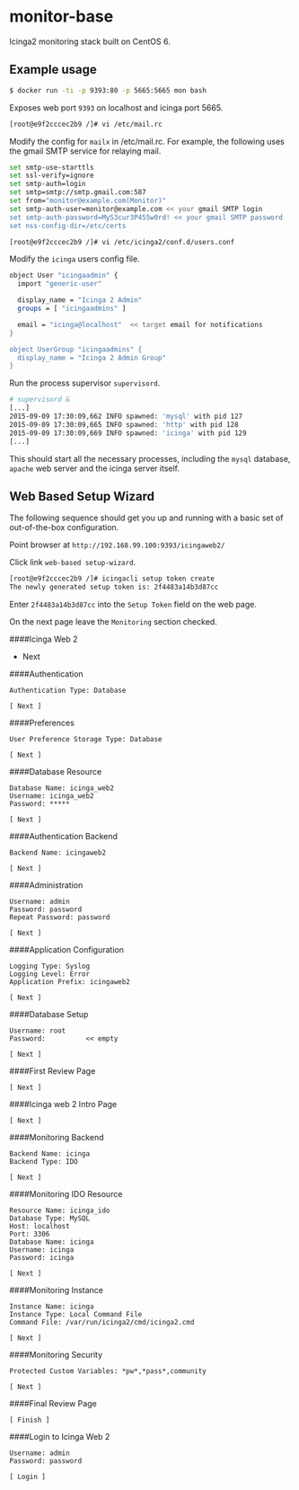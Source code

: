 # monitor-base
Icinga2 monitoring stack built on CentOS 6.

Example usage
-------------

```bash
$ docker run -ti -p 9393:80 -p 5665:5665 mon bash

```

Exposes web port `9393` on localhost and icinga port 5665.

```bash
[root@e9f2cccec2b9 /]# vi /etc/mail.rc
```

Modify the config for `mailx` in /etc/mail.rc.  For example, the following uses the gmail SMTP service for relaying mail.

```bash
set smtp-use-starttls
set ssl-verify=ignore
set smtp-auth=login
set smtp=smtp://smtp.gmail.com:587
set from="monitor@example.com(Monitor)"
set smtp-auth-user=monitor@example.com << your gmail SMTP login
set smtp-auth-password=MyS3cur3P455w0rd! << your gmail SMTP password
set nss-config-dir=/etc/certs                       
```

```bash
[root@e9f2cccec2b9 /]# vi /etc/icinga2/conf.d/users.conf 
``` 

Modify the `icinga` users config file.

```bash
object User "icingaadmin" {
  import "generic-user"

  display_name = "Icinga 2 Admin"
  groups = [ "icingaadmins" ]

  email = "icinga@localhost"  << target email for notifications
}

object UserGroup "icingaadmins" {
  display_name = "Icinga 2 Admin Group"
}

``` 

Run the process supervisor `supervisord`.

```bash
# supervisord &
[...]
2015-09-09 17:30:09,662 INFO spawned: 'mysql' with pid 127
2015-09-09 17:30:09,665 INFO spawned: 'http' with pid 128
2015-09-09 17:30:09,669 INFO spawned: 'icinga' with pid 129
[...]
```

This should start all the necessary processes, including the `mysql` database, `apache` web server and the icinga server itself.

Web Based Setup Wizard
----------------------

The following sequence should get you up and running with a basic set of out-of-the-box  configuration.

Point browser at `http://192.168.99.100:9393/icingaweb2/`

Click link `web-based setup-wizard`.

```bash
[root@e9f2cccec2b9 /]# icingacli setup token create
The newly generated setup token is: 2f4483a14b3d87cc
```

Enter `2f4483a14b3d87cc` into the `Setup Token` field on the web page.

On the next page leave the `Monitoring` section checked.

####Icinga Web 2
* Next

####Authentication

    Authentication Type: Database
	
    [ Next ]

####Preferences

    User Preference Storage Type: Database

    [ Next ]
 
####Database Resource 

```
Database Name: icinga_web2
Username: icinga_web2
Password: *****

[ Next ] 
```

####Authentication Backend

```
Backend Name: icingaweb2

[ Next ] 
```

####Administration

```
Username: admin
Password: password
Repeat Password: password

[ Next ] 
```

####Application Configuration

```
Logging Type: Syslog
Logging Level: Error
Application Prefix: icingaweb2

[ Next ] 
```

####Database Setup

```
Username: root
Password:          << empty

[ Next ] 
```

####First Review Page

```
[ Next ] 
```

####Icinga web 2 Intro Page

```
[ Next ] 
```

####Monitoring Backend

```
Backend Name: icinga
Backend Type: IDO

[ Next ] 
```

####Monitoring IDO Resource

```
Resource Name: icinga_ido
Database Type: MySQL
Host: localhost
Port: 3306
Database Name: icinga
Username: icinga
Password: icinga

[ Next ] 
```

####Monitoring Instance

```
Instance Name: icinga
Instance Type: Local Command File
Command File: /var/run/icinga2/cmd/icinga2.cmd

[ Next ] 
```

####Monitoring Security

```
Protected Custom Variables: *pw*,*pass*,community

[ Next ] 
```

####Final Review Page

```
[ Finish ] 
```

####Login to Icinga Web 2

```
Username: admin
Password: password

[ Login ] 
```


